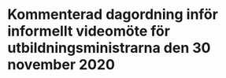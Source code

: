 # Kommenterad dagordning inför informellt videomöte för utbildningsministrarna den 30 november 2020


